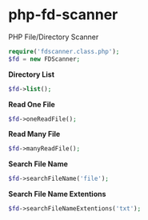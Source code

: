 # php-fd-scanner
PHP File/Directory Scanner

```php
require('fdscanner.class.php');
$fd = new FDScanner;
```

**Directory List**

```php
$fd->list();
```

**Read One File**

```php
$fd->oneReadFile();
```

**Read Many File**

```php
$fd->manyReadFile();
```

**Search File Name**

```php
$fd->searchFileName('file');
```

**Search File Name Extentions**

```php 
$fd->searchFileNameExtentions('txt');
```

